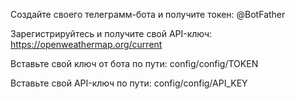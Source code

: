 Создайте своего телеграмм-бота и получите токен: @BotFather

Зарегистрируйтесь и получите свой API-ключ: https://openweathermap.org/current

Вставьте свой ключ от бота по пути: config/config/TOKEN

Вставьте свой API-ключ по пути: config/config/API_KEY
